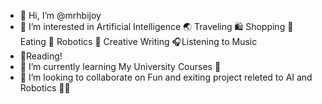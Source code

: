 - 👋 Hi, I’m @mrhbijoy
- 👀 I’m interested in Artificial Intelligence 🌏 Traveling 🛍️ Shopping 🍕️ Eating 🤖 Robotics 📝 Creative Writing 🎧Listening to Music 
- 📖Reading!
- 🌱 I’m currently learning My University Courses  🏫
- 💞️ I’m looking to collaborate on Fun and exiting project releted to AI and Robotics 🤖🤖


<!---
mrhbijoy/mrhbijoy is a ✨ special ✨ repository because its `README.md` (this file) appears on your GitHub profile.
You can click the Preview link to take a look at your changes.
--->
